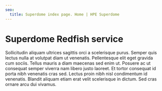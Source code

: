 ```yaml
---
seo:
  title: Superdome index page. Home | HPE Superdome
---
```


# Superdome Redfish service

Sollicitudin aliquam ultrices sagittis orci a scelerisque purus. Semper quis lectus nulla at volutpat diam ut venenatis. Pellentesque elit eget gravida cum sociis. Tellus mauris a diam maecenas sed enim ut. Posuere ac ut consequat semper viverra nam libero justo laoreet. Et tortor consequat id porta nibh venenatis cras sed. Lectus proin nibh nisl condimentum id venenatis. Blandit aliquam etiam erat velit scelerisque in dictum. Sed cras ornare arcu dui vivamus. 
